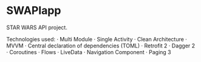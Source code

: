 # SWAPIapp

STAR WARS API project.

Technologies used: 
· Multi Module
· Single Activity
· Clean Architecture
· MVVM
· Central declaration of dependencies (TOML)
· Retrofit 2
· Dagger 2
· Coroutines
· Flows
· LiveData
· Navigation Component
· Paging 3
